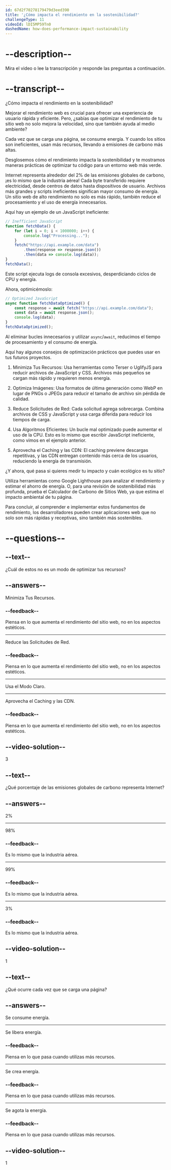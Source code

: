 ```yaml
---
id: 67d2f70278179479d3eed390
title: '¿Cómo impacta el rendimiento en la sostenibilidad?'
challengeType: 11
videoId: lDI5MP59Tn0
dashedName: how-does-performance-impact-sustainability
---
```


# --description--

Mira el video o lee la transcripción y responde las preguntas a continuación.

# --transcript--

¿Cómo impacta el rendimiento en la sostenibilidad?

Mejorar el rendimiento web es crucial para ofrecer una experiencia de usuario rápida y eficiente. Pero, ¿sabías que optimizar el rendimiento de tu sitio web no solo mejora la velocidad, sino que también ayuda al medio ambiente?

Cada vez que se carga una página, se consume energía. Y cuando los sitios son ineficientes, usan más recursos, llevando a emisiones de carbono más altas.

Desglosemos cómo el rendimiento impacta la sostenibilidad y te mostramos maneras prácticas de optimizar tu código para un entorno web más verde.

Internet representa alrededor del 2% de las emisiones globales de carbono, ¡es lo mismo que la industria aérea! Cada byte transferido requiere electricidad, desde centros de datos hasta dispositivos de usuario. Archivos más grandes y scripts ineficientes significan mayor consumo de energía. Un sitio web de alto rendimiento no solo es más rápido, también reduce el procesamiento y el uso de energía innecesarios.

Aquí hay un ejemplo de un JavaScript ineficiente:

```js
// Inefficient JavaScript
function fetchData() {
    for (let i = 0; i < 1000000; i++) {
        console.log("Processing...");
    }
    fetch("https://api.example.com/data")
        .then(response => response.json())
        .then(data => console.log(data));
}
fetchData();
```

Este script ejecuta logs de consola excesivos, desperdiciando ciclos de CPU y energía.

Ahora, optimicémoslo:

```js
// Optimized JavaScript
async function fetchDataOptimized() {
    const response = await fetch("https://api.example.com/data");
    const data = await response.json();
    console.log(data);
}
fetchDataOptimized();
```

Al eliminar bucles innecesarios y utilizar `async`/`await`, reducimos el tiempo de procesamiento y el consumo de energía.

Aquí hay algunos consejos de optimización prácticos que puedes usar en tus futuros proyectos.

1. Minimiza Tus Recursos: Usa herramientas como Terser o UglifyJS para reducir archivos de JavaScript y CSS. Archivos más pequeños se cargan más rápido y requieren menos energía.

2. Optimiza Imágenes: Usa formatos de última generación como WebP en lugar de PNGs o JPEGs para reducir el tamaño de archivo sin pérdida de calidad.

3. Reduce Solicitudes de Red: Cada solicitud agrega sobrecarga. Combina archivos de CSS y JavaScript y usa carga diferida para reducir los tiempos de carga.

4. Usa Algoritmos Eficientes: Un bucle mal optimizado puede aumentar el uso de la CPU. Esto es lo mismo que escribir JavaScript ineficiente, como vimos en el ejemplo anterior.

5. Aprovecha el Caching y las CDN: El caching previene descargas repetitivas, y las CDN entregan contenido más cerca de los usuarios, reduciendo la energía de transmisión.

¿Y ahora, qué pasa si quieres medir tu impacto y cuán ecológico es tu sitio?

Utiliza herramientas como Google Lighthouse para analizar el rendimiento y estimar el ahorro de energía. O, para una revisión de sostenibilidad más profunda, prueba el Calculador de Carbono de Sitios Web, ya que estima el impacto ambiental de tu página.

Para concluir, al comprender e implementar estos fundamentos de rendimiento, los desarrolladores pueden crear aplicaciones web que no solo son más rápidas y receptivas, sino también más sostenibles.

# --questions--

## --text--

¿Cuál de estos no es un modo de optimizar tus recursos?

## --answers--

Minimiza Tus Recursos.

### --feedback--

Piensa en lo que aumenta el rendimiento del sitio web, no en los aspectos estéticos.

---

Reduce las Solicitudes de Red.

### --feedback--

Piensa en lo que aumenta el rendimiento del sitio web, no en los aspectos estéticos.

---

Usa el Modo Claro.

---

Aprovecha el Caching y las CDN.

### --feedback--

Piensa en lo que aumenta el rendimiento del sitio web, no en los aspectos estéticos.

## --video-solution--

3

## --text--

¿Qué porcentaje de las emisiones globales de carbono representa Internet?

## --answers--

2%

---

98%

### --feedback--

Es lo mismo que la industria aérea.

---

99%

### --feedback--

Es lo mismo que la industria aérea.

---

3%

### --feedback--

Es lo mismo que la industria aérea.

## --video-solution--

1

## --text--

¿Qué ocurre cada vez que se carga una página?

## --answers--

Se consume energía.

---

Se libera energía.

### --feedback--

Piensa en lo que pasa cuando utilizas más recursos.

---

Se crea energía.

### --feedback--

Piensa en lo que pasa cuando utilizas más recursos.

---

Se agota la energía.

### --feedback--

Piensa en lo que pasa cuando utilizas más recursos.

## --video-solution--

1
